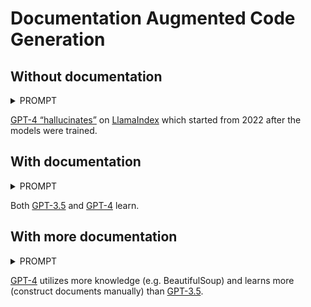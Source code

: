 # Documentation Augmented Code Generation

## Without documentation

<details>
<summary>PROMPT</summary>

write a python program with LlamaIndex interface to implement semantic search on the documents at https://gpt-index.readthedocs.io/en/latest/index.html

</details>

[GPT-4 “hallucinates”](//ai-llm.github.io/doc-code/semantic-search-with-llamaindex.html) on [LlamaIndex](https://gpt-index.readthedocs.io/en/latest/index.html) which started from 2022 after the models were trained.

## With documentation

<details>
<summary>PROMPT</summary>

Build and Query Index
Create a new .py file with the following:
```python
from llama_index import GPTSimpleVectorIndex, SimpleDirectoryReader

documents = SimpleDirectoryReader('data').load_data()
index = GPTSimpleVectorIndex.from_documents(documents)
```

This builds an index over the documents in the data folder (which in this case just consists of the essay text). We then run the following
```python
response = index.query("What did the author do growing up?")
print(response)
```

You should get back a response similar to the following: The author wrote short stories and tried to program on an IBM 1401.

===

According to above LlamaIndex documentation，write a python program with LlamaIndex interface to implement semantic search on the documents at https://gpt-index.readthedocs.io/en/latest/index.html
</details>

Both [GPT-3.5](//ai-llm.github.io/doc-code/doc-code-llamaindex-3-5.html) and [GPT-4](//ai-llm.github.io/doc-code/doc-code-llamaindex-4.html) learn.

## With more documentation

<details>
	<summary>PROMPT</summary>

Build and Query Index
Create a new .py file with the following:
```python
from llama_index import GPTSimpleVectorIndex, SimpleDirectoryReader

documents = SimpleDirectoryReader('data').load_data()
index = GPTSimpleVectorIndex.from_documents(documents)
```

This builds an index over the documents in the data folder (which in this case just consists of the essay text). We then run the following
```python
response = index.query("What did the author do growing up?")
print(response)
```
You should get back a response similar to the following: The author wrote short stories and tried to program on an IBM 1401.

===
Data Connectors (LlamaHub 🦙)
Our data connectors are offered through LlamaHub 🦙. LlamaHub is an open-source repository containing data loaders that you can easily plug and play into any LlamaIndex application.

Some sample data connectors:
local file directory (SimpleDirectoryReader). Can support parsing a wide range of file types: .pdf, .jpg, .png, .docx, etc.
Notion (NotionPageReader)
Google Docs (GoogleDocsReader)
Slack (SlackReader)
Discord (DiscordReader)

===
LlamaIndex Usage Pattern
The general usage pattern of LlamaIndex is as follows:
Load in documents (either manually, or through a data loader)
Parse the Documents into Nodes
Construct Index (from Nodes or Documents)
[Optional, Advanced] Building indices on top of other indices
Query the index
1. Load in Documents
The first step is to load in data. This data is represented in the form of Document objects. We provide a variety of data loaders which will load in Documents through the load_data function, e.g.:

```python
from llama_index import SimpleDirectoryReader

documents = SimpleDirectoryReader('data').load_data()
```

You can also choose to construct documents manually. LlamaIndex exposes the Document struct.

```python
from llama_index import Document

text_list = [text1, text2, ...]
documents = [Document(t) for t in text_list]
```

A Document represents a lightweight container around the data source. You can now choose to proceed with one of the following steps:
Feed the Document object directly into the index (see section 3).
First convert the Document into Node objects (see section 2).
2. Parse the Documents into Nodes
The next step is to parse these Document objects into Node objects. Nodes represent “chunks” of source Documents, whether that is a text chunk, an image, or more. They also contain metadata and relationship information with other nodes and index structures.
Nodes are a first-class citizen in LlamaIndex. You can choose to define Nodes and all its attributes directly. You may also choose to “parse” source Documents into Nodes through our NodeParser classes.
For instance, you can do

```python
from llama_index.node_parser import SimpleNodeParser

parser = SimpleNodeParser()

nodes = parser.get_nodes_from_documents(documents)
```

You can also choose to construct Node objects manually and skip the first section. For instance,
from llama_index.data_structs.node_v2 import Node, DocumentRelationship

```python
node1 = Node(text="<text_chunk>", doc_id="<node_id>")
node2 = Node(text="<text_chunk>", doc_id="<node_id>")
# set relationships
node1.relationships[DocumentRelationship.NEXT] = node2.get_doc_id()
node2.relationships[DocumentRelationship.PREVIOUS] = node1.get_doc_id()
```
===
According to above LlamaIndex documentation，write a python program with LlamaIndex interface to implement semantic search on the web page and its linked pages at https://gpt-index.readthedocs.io/en/latest/index.html
</details>

[GPT-4](//ai-llm.github.io/doc-code/doc-code-llamaindex-2-4.html) utilizes more knowledge (e.g. BeautifulSoup) and learns more (construct documents manually) than [GPT-3.5](//ai-llm.github.io/doc-code/doc-code-llamaindex-2-3-5.html).